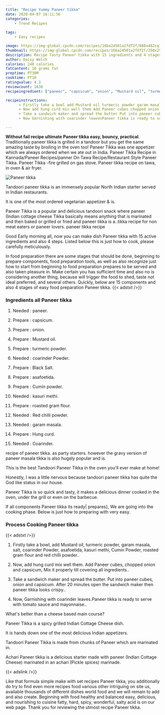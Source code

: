 ```yaml
---
title: "Recipe Yummy Paneer tikka"
date: 2020-04-07 16:11:56
categories:
    - Trend Recipes
    
tags:
    - Easy recipes

image: https://img-global.cpcdn.com/recipes/16ba24501a2fdf2f/680x482cq70/paneer-tikka-recipe-main-photo.jpg
thumbnail: https://img-global.cpcdn.com/recipes/16ba24501a2fdf2f/350x250cq70/paneer-tikka-recipe-main-photo.jpg
description: Recipe Tasty Paneer tikka with 15 ingredients and 4 stages of easy cooking.
author: Daisy Welch
calories: 248 calories
fatContent: 10 grams fat
preptime: PT30M
cooktime: PT1H
ratingvalue: 4.3
reviewcount: 1638
recipeingredient: ["paneer", "capsicum", "onion", "Mustard oil", "turmeric powder", "coarinder Powder", "Black Salt", "asafoetida", "Cumin powder", "kasuri methi", "roasted gram flour", "Red chilli powder", "garam masala", "Hung curd", "Coarinder"]

recipeinstructions: 
      - Firstly take a bowl add Mustard oil turmeric powder garam masala salt coarinder Powder asafoetida kasuri methi Cumin Powder roasted gram flour and red chilli powder 
      - Now add hung curd mix well them Add Paneer cubes chopped onion and capsicum Mix it properly till covering all ingredients 
      - Take a sandwich maker and spread the butter Put into paneer cubes onion and capsicum After 20 minutes open the sandwich maker then paneer tikka looks crispy 
      - Now Garnishing with coarinder leavesPaneer tikka is ready to serve with tomato sauce and mayonnaise

---
```




**Without fail recipe ultimate Paneer tikka easy, bouncy, practical**. Traditionally paneer tikka is grilled in a tandoor but you get the same amazing taste by broiling in the oven too! Paneer Tikka was one appetizer which we always ordered when we ate out in India. Paneer Tikka Recipe in Kannada/Paneer Recipes/panner On Tawa Recipe/Restaurant Style Paneer Tikka. Paneer Tikka -fire grilled on gas stove. Paneer tikka recipe on tawa, in oven &amp; air fryer.


![Paneer tikka](https://img-global.cpcdn.com/recipes/16ba24501a2fdf2f/680x482cq70/paneer-tikka-recipe-main-photo.jpg "Paneer tikka")



Tandoori paneer tikka is an immensely popular North Indian starter served in Indian restaurants.

It is one of the most ordered vegetarian appetizer &amp; is.

Paneer Tikka is a popular and delicious tandoori snack where paneer (Indian cottage cheese Tikka basically means anything that is marinated and then baked or grilled or fried and paneer tikka is a..tikka recipe for non meat eaters or paneer lovers. paneer tikka recipe


Good Early morning all, now you can make dish Paneer tikka with 15 active ingredients and also 4 steps. Listed below this is just how to cook, please carefully meticulously.

In food preparation there are some stages that should be done, beginning to prepare components, food preparation tools, as well as also recognize just how to start from beginning to food preparation prepares to be served and also taken pleasure in. Make certain you has sufficient time and also no is considering another thing, because will trigger the food to shed, taste not ideal preferred, and several others. Quickly, below are 15 components and also 4 stages of easy food preparation Paneer tikka.
{{< adstxt />}}

### Ingredients all Paneer tikka


1. Needed  : paneer.

1. Prepare  : capsicum.

1. Prepare  : onion.

1. Prepare  : Mustard oil.

1. Prepare  : turmeric powder.

1. Needed  : coarinder Powder.

1. Prepare  : Black Salt.

1. Prepare  : asafoetida.

1. Prepare  : Cumin powder.

1. Needed  : kasuri methi.

1. Prepare  : roasted gram flour.

1. Needed  : Red chilli powder.

1. Needed  : garam masala.

1. Prepare  : Hung curd.

1. Needed  : Coarinder.


recipe of paneer tikka. as party starters. however the gravy version of paneer masala tikka is also hugely popular and is.

This is the best Tandoori Paneer Tikka in the oven you&#39;ll ever make at home!

Honestly, I was a little nervous because tandoori paneer tikka has quite the God like status in our house.

Paneer Tikka is so quick and tasty, it makes a delicious dinner cooked in the oven, under the grill or even on the barbecue.


If all components Paneer tikka its ready| prepares}, We are going into the cooking phase. Below is just how to preparing with very easy.

### Process Cooking Paneer tikka

{{< adstxt />}}


1. Firstly take a bowl, add Mustard oil, turmeric powder, garam masala, salt, coarinder Powder, asafoetida, kasuri methi, Cumin Powder, roasted gram flour and red chilli powder..



1. Now, add hung curd mix well them. Add Paneer cubes, chopped onion and capsicum, Mix it properly till covering all ingredients..



1. Take a sandwich maker and spread the butter. Put into paneer cubes, onion and capsicum. After 20 minutes open the sandwich maker then paneer tikka looks crispy..



1. Now, Garnishing with coarinder leaves.Paneer tikka is ready to serve with tomato sauce and mayonnaise..




What&#39;s better than a cheese based main course?

Paneer Tikka is a spicy grilled Indian Cottage Cheese dish.

It is hands down one of the most delicious Indian appetizers.

Tandoori Paneer Tikka is made from chunks of Paneer which are marinated in.

Achari Paneer tikka is a delicious starter made with paneer (Indian Cottage Cheese) marinated in an achari (Pickle spices) marinade.


{{< adslink />}}

Like that formula simple make with set recipes Paneer tikka, you additionally do try to find even more recipes food various other intriguing on site us, available thousands of different dishes world food and we will remain to add and also create. Beginning with food healthy and balanced easy, delicious, and nourishing to cuisine fatty, hard, spicy, wonderful, salty acid is on our web page. Thank you for reviewing the utmost recipe Paneer tikka.
